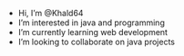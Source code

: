 - Hi, I’m @Khald64
- I’m interested in java and programming
- I’m currently learning web development
- I’m looking to collaborate on java projects

<!---
Khald64/Khald64 is a ✨ special ✨ repository because its `README.md` (this file) appears on your GitHub profile.
You can click the Preview link to take a look at your changes.
--->
